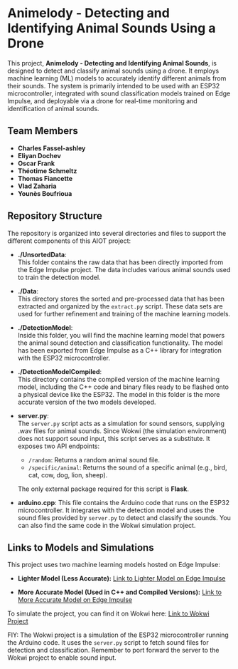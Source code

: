 # Animelody - Detecting and Identifying Animal Sounds Using a Drone

This project, **Animelody - Detecting and Identifying Animal Sounds**, is designed to detect and classify animal sounds using a drone. It employs machine learning (ML) models to accurately identify different animals from their sounds. The system is primarily intended to be used with an ESP32 microcontroller, integrated with sound classification models trained on Edge Impulse, and deployable via a drone for real-time monitoring and identification of animal sounds.

## Team Members

- **Charles Fassel-ashley**
- **Eliyan Dochev**
- **Oscar Frank**
- **Théotime Schmeltz**
- **Thomas Fiancette**
- **Vlad Zaharia**
- **Younès Boufrioua**

## Repository Structure

The repository is organized into several directories and files to support the different components of this AIOT project:

- **./UnsortedData**:  
  This folder contains the raw data that has been directly imported from the Edge Impulse project. The data includes various animal sounds used to train the detection model.

- **./Data**:  
  This directory stores the sorted and pre-processed data that has been extracted and organized by the `extract.py` script. These data sets are used for further refinement and training of the machine learning models.

- **./DetectionModel**:  
  Inside this folder, you will find the machine learning model that powers the animal sound detection and classification functionality. The model has been exported from Edge Impulse as a C++ library for integration with the ESP32 microcontroller.

- **./DetectionModelCompiled**:  
  This directory contains the compiled version of the machine learning model, including the C++ code and binary files ready to be flashed onto a physical device like the ESP32. The model in this folder is the more accurate version of the two models developed.

- **server.py**:  
  The `server.py` script acts as a simulation for sound sensors, supplying .wav files for animal sounds. Since Wokwi (the simulation environment) does not support sound input, this script serves as a substitute. It exposes two API endpoints:

  - `/random`: Returns a random animal sound file.
  - `/specific/animal`: Returns the sound of a specific animal (e.g., bird, cat, cow, dog, lion, sheep).

  The only external package required for this script is **Flask**.

- **arduino.cpp**:
  This file contains the Arduino code that runs on the ESP32 microcontroller. It integrates with the detection model and uses the sound files provided by `server.py` to detect and classify the sounds. You can also find the same code in the Wokwi simulation project.

## Links to Models and Simulations

This project uses two machine learning models hosted on Edge Impulse:

- **Lighter Model (Less Accurate):**
  [Link to Lighter Model on Edge Impulse](https://studio.edgeimpulse.com/public/534296/live)

- **More Accurate Model (Used in C++ and Compiled Versions):**
  [Link to More Accurate Model on Edge Impulse](https://studio.edgeimpulse.com/public/536362/live)

To simulate the project, you can find it on Wokwi here:
[Link to Wokwi Project](https://wokwi.com/projects/411820177457844225)

FIY: The Wokwi project is a simulation of the ESP32 microcontroller running the Arduino code. It uses the `server.py` script to fetch sound files for detection and classification. Remember to port forward the server to the Wokwi project to enable sound input.
